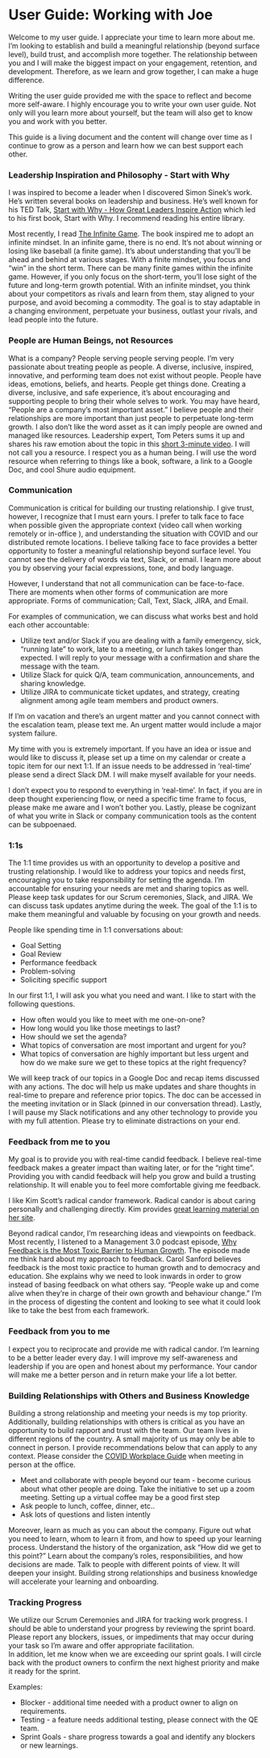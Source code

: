 # User Guide: Working with Joe
Welcome to my user guide. I appreciate your time to learn more about me. I’m looking to establish and build a meaningful relationship (beyond surface level), build trust, and accomplish more together. The relationship between you and I will make the biggest impact on your engagement, retention, and development. Therefore, as we learn and grow together, I can make a huge difference. 

Writing the user guide provided me with the space to reflect and become more self-aware. I highly encourage you to write your own user guide. Not only will you learn more about yourself, but the team will also get to know you and work with you better.

This guide is a living document and the content will change over time as I continue to grow as a person and learn how we can best support each other. 

### Leadership Inspiration and Philosophy - Start with Why
I was inspired to become a leader when I discovered Simon Sinek’s work. He’s written several books on leadership and business. He’s well known for his TED Talk, [Start with Why - How Great Leaders Inspire Action](https://www.ted.com/talks/simon_sinek_how_great_leaders_inspire_action?language=en) which led to his first book, Start with Why. I recommend reading his entire library. 

Most recently, I read [The Infinite Game](https://simonsinek.com/the-infinite-game). The book inspired me to adopt an infinite mindset. In an infinite game, there is no end. It’s not about winning or losing like baseball (a finite game). It’s about understanding that you’ll be ahead and behind at various stages. With a finite mindset, you focus and “win” in the short term. There can be many finite games within the infinite game. However, if you only focus on the short-term, you’ll lose sight of the future and long-term growth potential. With an infinite mindset, you think about your competitors as rivals and learn from them, stay aligned to your purpose, and avoid becoming a commodity. The goal is to stay adaptable in a changing environment, perpetuate your business, outlast your rivals, and lead people into the future.

### People are Human Beings, not Resources
What is a company? People serving people serving people. I’m very passionate about treating people as people. A diverse, inclusive, inspired, innovative, and performing team does not exist without people. People have ideas, emotions, beliefs, and hearts. People get things done. Creating a diverse, inclusive, and safe experience, it’s about encouraging and supporting people to bring their whole selves to work. You may have heard, “People are a company’s most important asset.” I believe people and their relationships are more important than just people to perpetuate long-term growth. I also don’t like the word asset as it can imply people are owned and managed like resources. Leadership expert, Tom Peters sums it up and shares his raw emotion about the topic in this [short 3-minute video](https://vimeo.com/347311842). I will not call you a resource. I respect you as a human being. I will use the word resource when referring to things like a book, software, a link to a Google Doc, and cool Shure audio equipment.

### Communication
Communication is critical for building our trusting relationship. 
I give trust, however, I recognize that I must earn yours. 
I prefer to talk face to face when possible given the appropriate context (video call when working remotely or in-office ), and understanding the situation with COVID and our distributed remote locations. I believe talking face to face provides a better opportunity to foster a meaningful relationship beyond surface level. You cannot see the delivery of words via text, Slack, or email. I learn more about you by observing your facial expressions, tone, and body language. 

However, I understand that not all communication can be face-to-face. 
There are moments when other forms of communication are more appropriate. Forms of communication; Call, Text, Slack, JIRA, and Email. 

For examples of communication, we can discuss what works best and hold each other accountable:
- Utilize text and/or Slack if you are dealing with a family emergency, sick, “running late” to work, late to a meeting, or lunch takes longer than expected. I will reply to your message with a confirmation and share the message with the team.
- Utilize Slack for quick Q/A, team communication, announcements, and sharing knowledge.
- Utilize JIRA to communicate ticket updates, and strategy, creating alignment among agile team members and product owners.

If I’m on vacation and there’s an urgent matter and you cannot connect with the escalation team, please text me. An urgent matter would include a major system failure. 

My time with you is extremely important. If you have an idea or issue and would like to discuss it,  please set up a time on my calendar or create a topic item for our next 1:1. If an issue needs to be addressed in ‘real-time’ please send a direct Slack DM. I will make myself available for your needs.

I don’t expect you to respond to everything in ‘real-time’. 
In fact, if you are in deep thought experiencing flow, or need a specific time frame to focus, please make me aware and I won’t bother you. Lastly, please be cognizant of what you write in Slack or company communication tools as the content can be subpoenaed.

### 1:1s
The 1:1 time provides us with an opportunity to develop a positive and trusting relationship. I would like to address your topics and needs first, encouraging you to take responsibility for setting the agenda. I’m accountable for ensuring your needs are met and sharing topics as well. Please keep task updates for our Scrum ceremonies, Slack, and JIRA. We can discuss task updates anytime during the week. The goal of the 1:1 is to make them meaningful and valuable by focusing on your growth and needs.

People like spending time in 1:1 conversations about: 
- Goal Setting 
- Goal Review 
- Performance feedback 
- Problem-solving 
- Soliciting specific support 

In our first 1:1, I will ask you what you need and want. I like to start with the following questions.
- How often would you like to meet with me one-on-one?  
- How long would you like those meetings to last? 
- How should we set the agenda? 
- What topics of conversation are most important and urgent for you? 
- What topics of conversation are highly important but less urgent and how do we make sure we get to these topics at the right frequency? 

We will keep track of our topics in a Google Doc and recap items discussed with any actions. The doc will help us make updates and share thoughts in real-time to prepare and reference prior topics. The doc can be accessed in the meeting invitation or in Slack (pinned in our conversation thread). Lastly, I will pause my Slack notifications and any other technology to provide you with my full attention. Please try to eliminate distractions on your end.

### Feedback from me to you 
My goal is to provide you with real-time candid feedback. I believe real-time feedback makes a  greater impact than waiting later, or for the “right time”. 
Providing you with candid feedback will help you grow and build a trusting relationship. It will enable you to feel more comfortable giving me feedback. 

I like Kim Scott’s radical candor framework. Radical candor is about caring personally and challenging directly. Kim provides [great learning material on her site](https://www.radicalcandor.com/).

Beyond radical candor, I’m researching ideas and viewpoints on feedback. Most recently, I listened to a Management 3.0 podcast episode, [Why Feedback is the Most Toxic Barrier to Human Growth](https://management30.com/podcast/why-feedback-is-the-most-toxic-barrier-to-human-growth/). The episode made me think hard about my approach to feedback. Carol Sanford believes feedback is the most toxic practice to human growth and to democracy and education. She explains why we need to look inwards in order to grow instead of basing feedback on what others say. “People wake up and come alive when they’re in charge of their own growth and behaviour change.” I’m in the process of digesting the content and looking to see what it could look like to take the best from each framework.

### Feedback from you to me
I expect you to reciprocate and provide me with radical candor. I’m learning to be a better leader every day. I will improve my self-awareness and leadership if you are open and honest about my performance. Your candor will make me a better person and in return make your life a lot better.

### Building Relationships with Others and Business Knowledge
Building a strong relationship and meeting your needs is my top priority. Additionally, building relationships with others is critical as you have an opportunity to build rapport and trust with the team. Our team lives in different regions of the country. A small majority of us may only be able to connect in person. I provide recommendations below that can apply to any context. Please consider the [COVID Workplace Guide](https://www.cdc.gov/coronavirus/2019-ncov/community/workplaces-businesses/index.html) when meeting in person at the office.
- Meet and collaborate with people beyond our team - become curious about what other people are doing. Take the initiative to set up a zoom meeting. Setting up a virtual coffee may be a good first step
- Ask people to lunch, coffee, dinner, etc..
- Ask lots of questions and listen intently

Moreover, learn as much as you can about the company. Figure out what you need to learn, whom to learn it from, and how to speed up your learning process. Understand the history of the organization, ask “How did we get to this point?” Learn about the company’s roles, responsibilities, and how decisions are made. Talk to people with different points of view. It will deepen your insight. Building strong relationships and business knowledge will accelerate your learning and onboarding.

### Tracking Progress
We utilize our Scrum Ceremonies and JIRA for tracking work progress. I should be able to understand your progress by reviewing the sprint board. Please report any blockers, issues, or impediments that may occur during your task so I’m aware and offer appropriate facilitation.  
In addition, let me know when we are exceeding our sprint goals. I will circle back with the product owners to confirm the next highest priority and make it ready for the sprint. 

Examples:  
- Blocker - additional time needed with a product owner to align on requirements.
- Testing - a feature needs additional testing, please connect with the QE team.
- Sprint Goals - share progress towards a goal and identify any blockers or new learnings.





